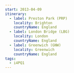 ```yaml
---
start: 2013-04-09
itinerary:
  - label: Preston Park (PRP)
    locality: Brighton
    countryName: England
  - label: London Bridge (LBG)
    locality: London
    countryName: England
  - label: Greenwich (GNW)
    locality: Greenwich
    countryName: England
tags:
  - i4PQ1
---
```

